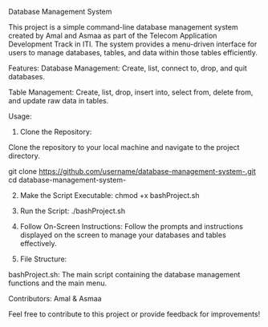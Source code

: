 Database Management System

This project is a simple command-line database management system created by Amal and Asmaa as part of the Telecom Application Development Track in ITI. 
The system provides a menu-driven interface for users to manage databases, tables, and data within those tables efficiently.

Features:
Database Management:
Create, list, connect to, drop, and quit databases.

Table Management:
Create, list, drop, insert into, select from, delete from, and update raw data in tables.


Usage:
1. Clone the Repository:

Clone the repository to your local machine and navigate to the project directory.

   git clone https://github.com/username/database-management-system-.git
   cd database-management-system-

2. Make the Script Executable:
   chmod +x bashProject.sh

3. Run the Script:
   ./bashProject.sh
   
4. Follow On-Screen Instructions:
   Follow the prompts and instructions displayed on the screen to manage your databases and tables effectively.
   
5. File Structure:
   
bashProject.sh:
The main script containing the database management functions and the main menu.

Contributors:
Amal &
Asmaa

Feel free to contribute to this project or provide feedback for improvements!

    




